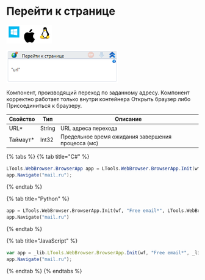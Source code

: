 # Перейти к странице

![](<../../../.gitbook/assets/image (100) (1) (1) (1) (1) (1) (110).png>)

![](<../../../.gitbook/assets/image (436).png>)

Компонент, производящий переход по заданному адресу. Компонент корректно работает только внутри контейнера Открыть браузер либо Присоединиться к браузеру.

| Свойство  | Тип    | Описание                                           |
| --------- | ------ | -------------------------------------------------- |
| URL\*     | String | URL адреса перехода                                |
| Таймаут\* | Int32  | Предельное время ожидания завершения процесса (мс) |

{% tabs %}
{% tab title="C#" %}
```csharp
LTools.WebBrowser.BrowserApp app = LTools.WebBrowser.BrowserApp.Init(wf, "Free email*", LTools.WebBrowser.Model.BrowserTypes_Short.IE);
app.Navigate("mail.ru");
```
{% endtab %}

{% tab title="Python" %}
```python
app = LTools.WebBrowser.BrowserApp.Init(wf, "Free email*", LTools.WebBrowser.Model.BrowserTypes_Short.IE)
app.Navigate("mail.ru")
```
{% endtab %}

{% tab title="JavaScript" %}
```javascript
var app = _lib.LTools.WebBrowser.BrowserApp.Init(wf, "Free email*", _lib.LTools.WebBrowser.Model.BrowserTypes_Short.IE);
app.Navigate("mail.ru");
```
{% endtab %}
{% endtabs %}
